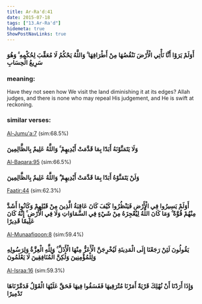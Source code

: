 ```yaml
---
title: Ar-Ra'd:41
date: 2015-07-18
tags: ["13.Ar-Ra'd"]
hidemeta: true 
ShowPostNavLinks: true 
---
```

### أَوَلَمْ يَرَوْا أَنَّا نَأْتِي الْأَرْضَ نَنْقُصُهَا مِنْ أَطْرَافِهَا ۚ وَاللَّهُ يَحْكُمُ لَا مُعَقِّبَ لِحُكْمِهِ ۚ وَهُوَ سَرِيعُ الْحِسَابِ
### meaning: 
Have they not seen how We visit the land diminishing it at its edges? Allah judges, and there is none who may repeal His judgement, and He is swift at reckoning.
### similar verses: 

[Al-Jumu'a:7](/62/7) (sim:68.5%)

### وَلَا يَتَمَنَّوْنَهُ أَبَدًا بِمَا قَدَّمَتْ أَيْدِيهِمْ ۚ وَاللَّهُ عَلِيمٌ بِالظَّالِمِينَ

[Al-Baqara:95](/2/95) (sim:66.5%)

### وَلَنْ يَتَمَنَّوْهُ أَبَدًا بِمَا قَدَّمَتْ أَيْدِيهِمْ ۗ وَاللَّهُ عَلِيمٌ بِالظَّالِمِينَ

[Faatir:44](/35/44) (sim:62.3%)

### أَوَلَمْ يَسِيرُوا فِي الْأَرْضِ فَيَنْظُرُوا كَيْفَ كَانَ عَاقِبَةُ الَّذِينَ مِنْ قَبْلِهِمْ وَكَانُوا أَشَدَّ مِنْهُمْ قُوَّةً ۚ وَمَا كَانَ اللَّهُ لِيُعْجِزَهُ مِنْ شَيْءٍ فِي السَّمَاوَاتِ وَلَا فِي الْأَرْضِ ۚ إِنَّهُ كَانَ عَلِيمًا قَدِيرًا

[Al-Munaafiqoon:8](/63/8) (sim:59.4%)

### يَقُولُونَ لَئِنْ رَجَعْنَا إِلَى الْمَدِينَةِ لَيُخْرِجَنَّ الْأَعَزُّ مِنْهَا الْأَذَلَّ ۚ وَلِلَّهِ الْعِزَّةُ وَلِرَسُولِهِ وَلِلْمُؤْمِنِينَ وَلَٰكِنَّ الْمُنَافِقِينَ لَا يَعْلَمُونَ

[Al-Israa:16](/17/16) (sim:59.3%)

### وَإِذَا أَرَدْنَا أَنْ نُهْلِكَ قَرْيَةً أَمَرْنَا مُتْرَفِيهَا فَفَسَقُوا فِيهَا فَحَقَّ عَلَيْهَا الْقَوْلُ فَدَمَّرْنَاهَا تَدْمِيرًا
